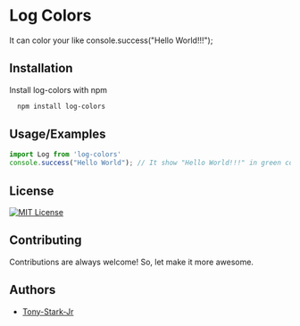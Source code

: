 
# Log Colors

It can color your like console.success("Hello World!!!");


## Installation

Install log-colors with npm

```bash
  npm install log-colors
```
    
## Usage/Examples

```javascript
import Log from 'log-colors'
console.success("Hello World"); // It show "Hello World!!!" in green color in console.
```


## License
[![MIT License](https://img.shields.io/badge/License-MIT-green.svg)](https://choosealicense.com/licenses/mit/)



## Contributing

Contributions are always welcome! So, let make it more awesome.


## Authors

- [Tony-Stark-Jr](https://github.com/Tony-Stark-Jr)

